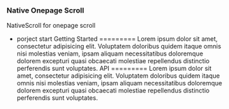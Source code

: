 ### Native Onepage Scroll
NativeScroll for onepage scroll
- porject start
Getting Started
=========
Lorem ipsum dolor sit amet, consectetur adipisicing elit. Voluptatem doloribus quidem itaque omnis nisi molestias veniam, ipsam aliquam necessitatibus doloremque dolorem excepturi quasi obcaecati molestiae repellendus distinctio perferendis sunt voluptates.
API
=========
Lorem ipsum dolor sit amet, consectetur adipisicing elit. Voluptatem doloribus quidem itaque omnis nisi molestias veniam, ipsam aliquam necessitatibus doloremque dolorem excepturi quasi obcaecati molestiae repellendus distinctio perferendis sunt voluptates.
